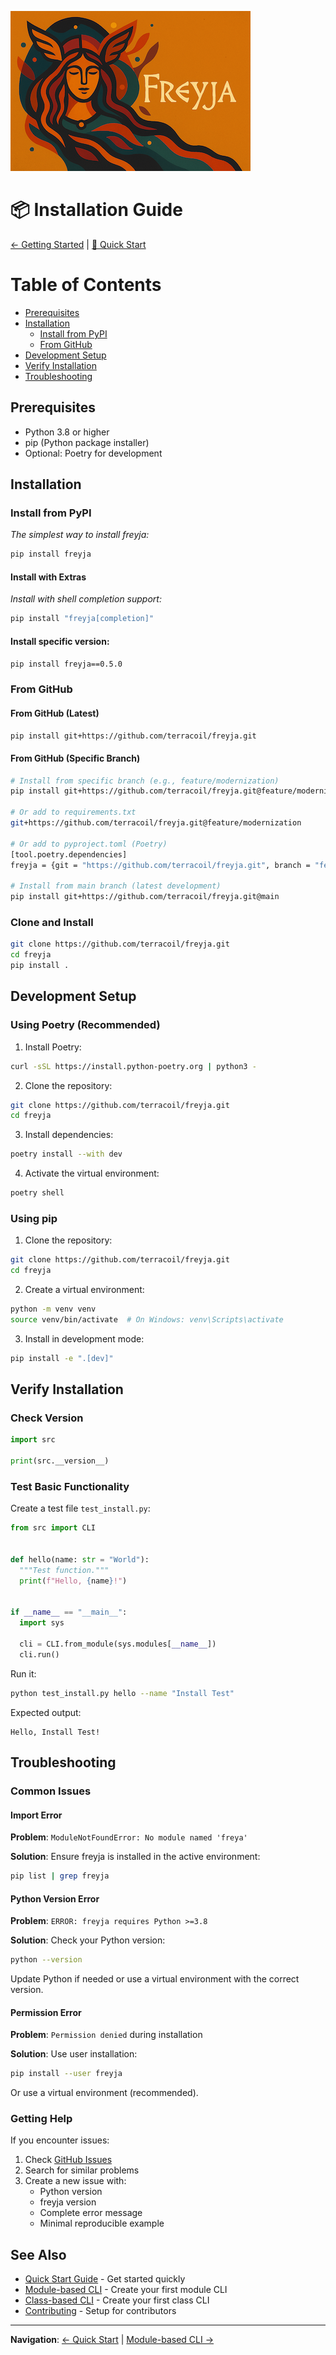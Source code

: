 ![Freyja Thumb](https://github.com/terracoil/freyja/blob/f7f3411a3ea7346d9294e394629e78f078352579/freyja-thumb.png)

# 📦 Installation Guide

[← Getting Started](README.md) | [🚀 Quick Start](quick-start.md)

# Table of Contents
- [Prerequisites](#prerequisites)
- [Installation](#installation)
  - [Install from PyPI](#install-from-pypi)
  - [From GitHub](#from-github)
- [Development Setup](#development-setup)
- [Verify Installation](#verify-installation)
- [Troubleshooting](#troubleshooting)

## Prerequisites

- Python 3.8 or higher
- pip (Python package installer)
- Optional: Poetry for development

## Installation

### Install from PyPI
_The simplest way to install freyja:_
```bash
pip install freyja
```

#### Install with Extras
_Install with shell completion support:_

```bash
pip install "freyja[completion]"
```

#### Install specific version:

```bash
pip install freyja==0.5.0
```

### From GitHub

#### From GitHub (Latest)

```bash
pip install git+https://github.com/terracoil/freyja.git
```

#### From GitHub (Specific Branch)

```bash
# Install from specific branch (e.g., feature/modernization)
pip install git+https://github.com/terracoil/freyja.git@feature/modernization

# Or add to requirements.txt
git+https://github.com/terracoil/freyja.git@feature/modernization

# Or add to pyproject.toml (Poetry)
[tool.poetry.dependencies]
freyja = {git = "https://github.com/terracoil/freyja.git", branch = "feature/modernization"}

# Install from main branch (latest development)
pip install git+https://github.com/terracoil/freyja.git@main
```

### Clone and Install

```bash
git clone https://github.com/terracoil/freyja.git
cd freyja
pip install .
```

## Development Setup

### Using Poetry (Recommended)

1. Install Poetry:
```bash
curl -sSL https://install.python-poetry.org | python3 -
```

2. Clone the repository:
```bash
git clone https://github.com/terracoil/freyja.git
cd freyja
```

3. Install dependencies:
```bash
poetry install --with dev
```

4. Activate the virtual environment:
```bash
poetry shell
```

### Using pip

1. Clone the repository:
```bash
git clone https://github.com/terracoil/freyja.git
cd freyja
```

2. Create a virtual environment:
```bash
python -m venv venv
source venv/bin/activate  # On Windows: venv\Scripts\activate
```

3. Install in development mode:
```bash
pip install -e ".[dev]"
```

## Verify Installation

### Check Version

```python
import src

print(src.__version__)
```

### Test Basic Functionality

Create a test file `test_install.py`:

```python
from src import CLI


def hello(name: str = "World"):
  """Test function."""
  print(f"Hello, {name}!")


if __name__ == "__main__":
  import sys

  cli = CLI.from_module(sys.modules[__name__])
  cli.run()
```

Run it:

```bash
python test_install.py hello --name "Install Test"
```

Expected output:
```
Hello, Install Test!
```

## Troubleshooting

### Common Issues

#### Import Error

**Problem**: `ModuleNotFoundError: No module named 'freya'`

**Solution**: Ensure freyja is installed in the active environment:
```bash
pip list | grep freyja
```

#### Python Version Error

**Problem**: `ERROR: freyja requires Python >=3.8`

**Solution**: Check your Python version:
```bash
python --version
```

Update Python if needed or use a virtual environment with the correct version.

#### Permission Error

**Problem**: `Permission denied` during installation

**Solution**: Use user installation:
```bash
pip install --user freyja
```

Or use a virtual environment (recommended).

### Getting Help

If you encounter issues:

1. Check [GitHub Issues](https://github.com/terracoil/freyja/issues)
2. Search for similar problems
3. Create a new issue with:
   - Python version
   - freyja version
   - Complete error message
   - Minimal reproducible example

## See Also

- [Quick Start Guide](quick-start.md) - Get started quickly
- [Module-based CLI](module-cli.md) - Create your first module CLI
- [Class-based CLI](class-cli.md) - Create your first class CLI
- [Contributing](../development/contributing.md) - Setup for contributors

---
**Navigation**: [← Quick Start](quick-start.md) | [Module-based CLI →](module-cli.md)
